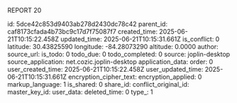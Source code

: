 REPORT 20

id: 5dce42c853d9403ab278d2430dc78c42
parent_id: caf8173cfada4b73bc9c17d7f75087f7
created_time: 2025-06-21T10:15:22.458Z
updated_time: 2025-06-21T10:15:31.661Z
is_conflict: 0
latitude: 30.43825590
longitude: -84.28073290
altitude: 0.0000
author: 
source_url: 
is_todo: 0
todo_due: 0
todo_completed: 0
source: joplin-desktop
source_application: net.cozic.joplin-desktop
application_data: 
order: 0
user_created_time: 2025-06-21T10:15:22.458Z
user_updated_time: 2025-06-21T10:15:31.661Z
encryption_cipher_text: 
encryption_applied: 0
markup_language: 1
is_shared: 0
share_id: 
conflict_original_id: 
master_key_id: 
user_data: 
deleted_time: 0
type_: 1